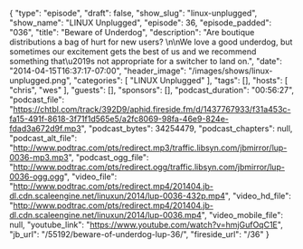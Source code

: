 {
  "type": "episode",
  "draft": false,
  "show_slug": "linux-unplugged",
  "show_name": "LINUX Unplugged",
  "episode": 36,
  "episode_padded": "036",
  "title": "Beware of Underdog",
  "description": "Are boutique distributions a bag of hurt for new users? \n\nWe love a good underdog, but sometimes our excitement gets the best of us and we recommend something that\u2019s not appropriate for a switcher to land on.",
  "date": "2014-04-15T16:37:17-07:00",
  "header_image": "/images/shows/linux-unplugged.png",
  "categories": [
    "LINUX Unplugged"
  ],
  "tags": [],
  "hosts": [
    "chris",
    "wes"
  ],
  "guests": [],
  "sponsors": [],
  "podcast_duration": "00:56:27",
  "podcast_file": "https://chtbl.com/track/392D9/aphid.fireside.fm/d/1437767933/f31a453c-fa15-491f-8618-3f71f1d565e5/a2fc8069-98fa-46e9-824e-fdad3a672d9f.mp3",
  "podcast_bytes": 34254479,
  "podcast_chapters": null,
  "podcast_alt_file": "http://www.podtrac.com/pts/redirect.mp3/traffic.libsyn.com/jbmirror/lup-0036-mp3.mp3",
  "podcast_ogg_file": "http://www.podtrac.com/pts/redirect.ogg/traffic.libsyn.com/jbmirror/lup-0036-ogg.ogg",
  "video_file": "http://www.podtrac.com/pts/redirect.mp4/201404.jb-dl.cdn.scaleengine.net/linuxun/2014/lup-0036-432p.mp4",
  "video_hd_file": "http://www.podtrac.com/pts/redirect.mp4/201404.jb-dl.cdn.scaleengine.net/linuxun/2014/lup-0036.mp4",
  "video_mobile_file": null,
  "youtube_link": "https://www.youtube.com/watch?v=hmjGufOqC1E",
  "jb_url": "/55192/beware-of-underdog-lup-36/",
  "fireside_url": "/36"
}

